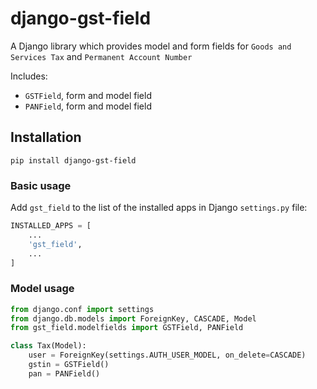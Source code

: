 # django-gst-field

A Django library which provides model and form fields for `Goods and Services Tax` and `Permanent Account Number`

Includes:

 - `GSTField`, form and model field
 - `PANField`, form and model field

## Installation
```
pip install django-gst-field
```

### Basic usage

Add `gst_field` to the list of the installed apps in Django `settings.py` file:

```python
INSTALLED_APPS = [
    ...
    'gst_field',
    ...
]
```

### Model usage

```python
from django.conf import settings
from django.db.models import ForeignKey, CASCADE, Model
from gst_field.modelfields import GSTField, PANField

class Tax(Model):
    user = ForeignKey(settings.AUTH_USER_MODEL, on_delete=CASCADE)
    gstin = GSTField()
    pan = PANField()
```